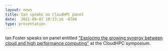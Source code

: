 ```yaml
---
layout: news
title: Ian speaks on CloudHPC panel
date:  2021-09-07 10:13:16 -0700
type: presentation
---
```


Ian Foster speaks on panel entitled ["Exploring the growing synergy between cloud and high performance computing"](https://conferences.computer.org/services/2021/symposia/cloudhpc_symposium.html) at the CloudHPC symposium. 